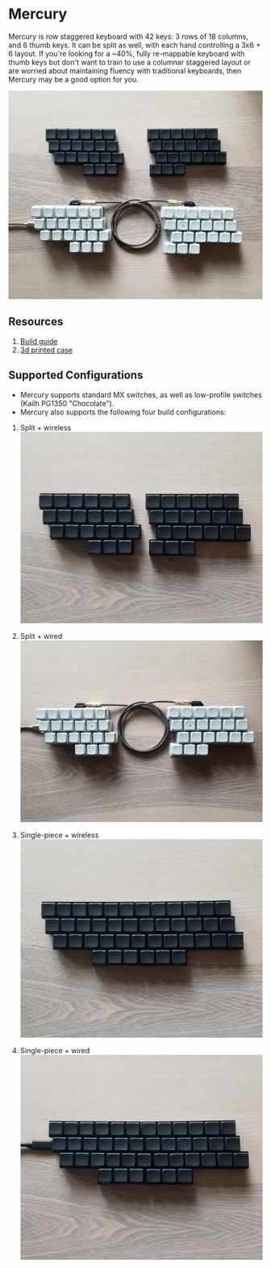 # Mercury

Mercury is row staggered keyboard with 42 keys: 3 rows of 18 columns, and 6 thumb keys. It can be split as well, with each hand controlling a 3x6 + 6 layout. If you're looking for a ~40%, fully re-mappable keyboard with thumb keys but don't want to train to use a columnar staggered layout or are worried about maintaining fluency with traditional keyboards, then Mercury may be a good option for you.

![mercury](/images/mercury.jpg)

## Resources
1. [Build guide](/Build%20Guide/BuildGuide.md)
1. [3d printed case](/Case/PrintInstructions.md)

## Supported Configurations

* Mercury supports standard MX switches, as well as low-profile switches (Kailh PG1350 "Chocolate").
* Mercury also supports the following four build configurations:

1. Split + wireless
![mercury](/images/split_wireless.jpg)

1. Split + wired
![mercury](/images/split_wired.jpg)

1. Single-piece + wireless
![mercury](/images/merged_wireless.jpg)

1. Single-piece + wired
![mercury](/images/merged_wired.jpg)